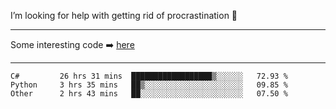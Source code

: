 I’m looking for help with getting rid of procrastination 🤔

-----

Some interesting code :arrow_right: [here](https://github.com/zhen8838/playground)

-----

<!--START_SECTION:waka-->

```text
C#         26 hrs 31 mins  ██████████████████▒░░░░░░   72.93 %
Python     3 hrs 35 mins   ██▒░░░░░░░░░░░░░░░░░░░░░░   09.85 %
Other      2 hrs 43 mins   ██░░░░░░░░░░░░░░░░░░░░░░░   07.50 %
```

<!--END_SECTION:waka-->

<!--
**zhen8838/zhen8838** is a ✨ _special_ ✨ repository because its `README.md` (this file) appears on your GitHub profile.

Here are some ideas to get you started:

- 🔭 I’m currently working on ...
- 🌱 I’m currently learning ...
- 👯 I’m looking to collaborate on ...
 ...
- 💬 Ask me about ...
- 📫 How to reach me: ...
- 😄 Pronouns: ...
- ⚡ Fun fact: ...
-->
